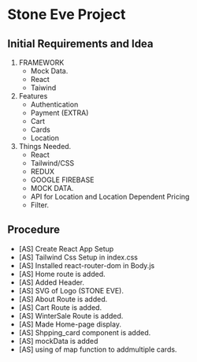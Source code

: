 # Stone Eve Project

## Initial Requirements and Idea

1. FRAMEWORK
    - Mock Data.
    - React
    - Taiwind
2. Features
    - Authentication
    - Payment (EXTRA)
    - Cart
    - Cards
    - Location
3. Things Needed.
    - React
    - Tailwind/CSS
    - REDUX
    - GOOGLE FIREBASE
    - MOCK DATA.
    - API for Location and Location Dependent Pricing
    - Filter.

## Procedure

-   [AS] Create React App Setup
-   [AS] Tailwind Css Setup in index.css
-   [AS] Installed react-router-dom in Body.js
-   [AS] Home route is added.
-   [AS] Added Header.
-   [AS] SVG of Logo (STONE EVE).
-   [AS] About Route is added.
-   [AS] Cart Route is added.
-   [AS] WinterSale Route is added.
-   [AS] Made Home-page display.
-   [AS] Shpping_card component is added.
-   [AS] mockData is added
-   [AS] using of map function to addmultiple cards.